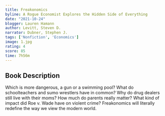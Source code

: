 ```yaml
---
title: Freakonomics
byline: A Rogue Economist Explores the Hidden Side of Everything
date: "2021-10-24"
blogger: Lauren Hamann
author: Levitt, Steven D.
narrator: Dubner, Stephen J.
tags: ['Nonfiction', 'Economics']
image: 1.jpg
rating: 4 
score: 85
time: 7h56m
---
```




## Book Description

Which is more dangerous, a gun or a swimming pool? What do schoolteachers and sumo wrestlers have in common? Why do drug dealers still live with their moms? How much do parents really matter? What kind of impact did Roe v. Wade have on violent crime? Freakonomics will literally redefine the way we view the modern world.
